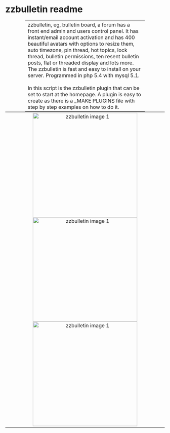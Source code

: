 # zzbulletin readme
<table style="text-align:left; width:75%; margin: 0px auto;"><tr><td>
zzbulletin, eg, bulletin board, a forum has a front end admin and users control panel. It has instant/email account activation and has 400 beautiful avatars with options to resize them, auto timezone, pin thread, hot topics, lock thread, bulletin permissions, ten resent bulletin posts, flat or threaded display and lots more. The zzbulletin is fast and easy to install on your server. Programmed in php 5.4 with mysql 5.1.
<br><br>
In this script is the zzbulletin plugin that can be set to start at the homepage. A plugin is easy to create as there is a _MAKE PLUGINS file with step by step examples on how to do it.
</td></tr></table>

<table style="text-align: center;margin: 0px auto;"><tr><td>
 <img src="http://php-zzbulletin.rhcloud.com/screenshot1.png" width="330" alt="zzbulletin image 1" >
 <img src="http://php-zzbulletin.rhcloud.com/screenshot2.png" width="330" alt="zzbulletin image 1" >
<br>
 <img src="http://php-zzbulletin.rhcloud.com/screenshot3.png" width="330" alt="zzbulletin image 1" >

</td></tr></table>
</body>
</html>
